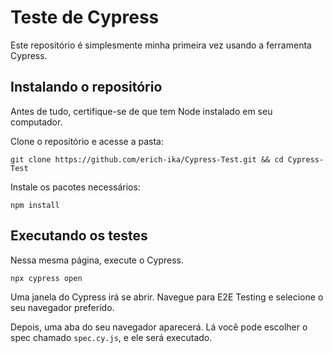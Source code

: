 # Teste de Cypress

Este repositório é simplesmente minha primeira vez usando a ferramenta Cypress.

## Instalando o repositório

Antes de tudo, certifique-se de que tem Node instalado em seu computador.

Clone o repositório e acesse a pasta:

    git clone https://github.com/erich-ika/Cypress-Test.git && cd Cypress-Test

Instale os pacotes necessários:

    npm install

## Executando os testes

Nessa mesma página, execute o Cypress.

    npx cypress open

Uma janela do Cypress irá se abrir. Navegue para E2E Testing e selecione o seu navegador preferido.

Depois, uma aba do seu navegador aparecerá. Lá você pode escolher o spec chamado `spec.cy.js`, e ele será executado.
